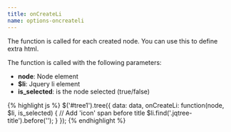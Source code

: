 ```yaml
---
title: onCreateLi
name: options-oncreateli
---
```


The function is called for each created node. You can use this to define extra html.

The function is called with the following parameters:

-   **node**: Node element
-   **$li**: Jquery li element
-   **is_selected**: is the node selected (true/false)

{% highlight js %}
$('#tree1').tree({
data: data,
onCreateLi: function(node, $li, is_selected) {
// Add 'icon' span before title
$li.find('.jqtree-title').before('<span class="icon"></span>');
}
});
{% endhighlight %}
